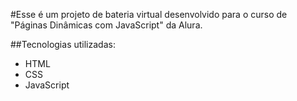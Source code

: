 #Esse é um projeto de bateria virtual desenvolvido para o curso de "Páginas Dinâmicas com JavaScript" da Alura.

##Tecnologias utilizadas:
* HTML
* CSS
* JavaScript
